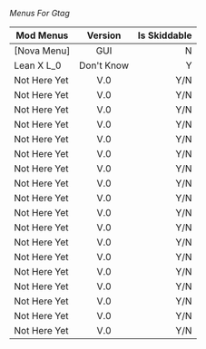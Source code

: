 _Menus For Gtag_

| Mod Menus     | Version       |Is Skiddable|
| ------------- |:-------------:| -----:|
| [Nova Menu]   |GUI            |N      | [Download](https://www.google.com)
| Lean X L_0    | Don't Know    |Y      |
| Not Here Yet  | V.0           | Y/N   |
| Not Here Yet  | V.0           | Y/N   |
| Not Here Yet  | V.0           | Y/N   |
| Not Here Yet  | V.0           | Y/N   |
| Not Here Yet  | V.0           | Y/N   |
| Not Here Yet  | V.0           | Y/N   |
| Not Here Yet  | V.0           | Y/N   |
| Not Here Yet  | V.0           | Y/N   |
| Not Here Yet  | V.0           | Y/N   |
| Not Here Yet  | V.0           | Y/N   |
| Not Here Yet  | V.0           | Y/N   |
| Not Here Yet  | V.0           | Y/N   |
| Not Here Yet  | V.0           | Y/N   |
| Not Here Yet  | V.0           | Y/N   |
| Not Here Yet  | V.0           | Y/N   |
| Not Here Yet  | V.0           | Y/N   |
| Not Here Yet  | V.0           | Y/N   |
| Not Here Yet  | V.0           | Y/N   |


